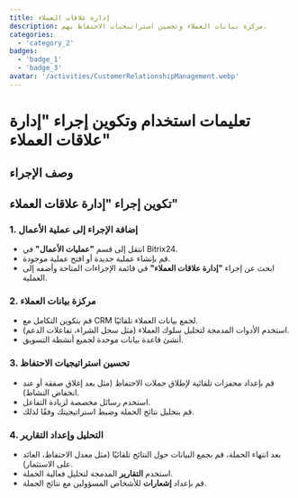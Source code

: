 ```yaml
---
title: إدارة علاقات العملاء
description: مركزة بيانات العملاء وتحسين استراتيجيات الاحتفاظ بهم.
categories: 
  - 'category_2'
badges: 
  - 'badge_1'
  - 'badge_3'
avatar: '/activities/CustomerRelationshipManagement.webp'
---
```


# تعليمات استخدام وتكوين إجراء "إدارة علاقات العملاء"

## وصف الإجراء

## **تكوين إجراء "إدارة علاقات العملاء"**

### 1. إضافة الإجراء إلى عملية الأعمال
- انتقل إلى قسم **"عمليات الأعمال"** في Bitrix24.
- قم بإنشاء عملية جديدة أو افتح عملية موجودة.
- ابحث عن إجراء **"إدارة علاقات العملاء"** في قائمة الإجراءات المتاحة وأضفه إلى العملية.

### 2. مركزة بيانات العملاء
- قم بتكوين التكامل مع CRM لجمع بيانات العملاء تلقائيًا.
- استخدم الأدوات المدمجة لتحليل سلوك العملاء (مثل سجل الشراء، تفاعلات الدعم).
- أنشئ قاعدة بيانات موحدة لجميع أنشطة التسويق.

### 3. تحسين استراتيجيات الاحتفاظ
- قم بإعداد محفزات تلقائية لإطلاق حملات الاحتفاظ (مثل بعد إغلاق صفقة أو عند انخفاض النشاط).
- استخدم رسائل مخصصة لزيادة التفاعل.
- قم بتحليل نتائج الحملة وضبط استراتيجيتك وفقًا لذلك.

### 4. التحليل وإعداد التقارير
- بعد انتهاء الحملة، قم بجمع البيانات حول النتائج تلقائيًا (مثل معدل الاحتفاظ، العائد على الاستثمار).
- استخدم **التقارير** المدمجة لتحليل فعالية الحملة.
- قم بإعداد **إشعارات** للأشخاص المسؤولين مع نتائج الحملة.